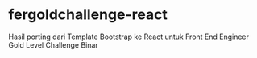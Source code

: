 # fergoldchallenge-react
Hasil porting dari Template Bootstrap ke React untuk Front End Engineer Gold Level Challenge Binar
